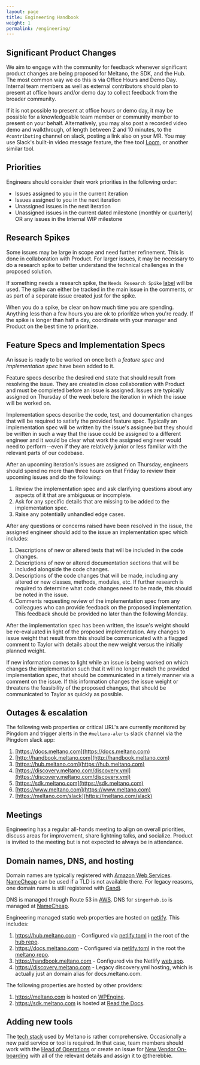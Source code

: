 ```yaml
---
layout: page
title: Engineering Handbook
weight: 1
permalink: /engineering/
---
```


## Significant Product Changes

We aim to engage with the community for feedback whenever significant product changes are being proposed for Meltano,
the SDK, and the Hub. The most common way we do this is via Office Hours and Demo Day. Internal team members as well
as external contributors should plan to present at office hours and/or demo day to collect feedback from the broader
community.

If it is not possible to present at office hours or demo day, it may be possible for a knowledgeable team member or
community member to present on your behalf. Alternatively, you may also post a recorded video demo and walkthrough,
of length between 2 and 10 minutes, to the `#contributing` channel on slack, posting a link also on your MR. You
may use Slack's built-in video message feature, the free tool [Loom](https://loom.com), or another similar tool.

## Priorities

Engineers should consider their work priorities in the following order:

- Issues assigned to you in the current iteration
- Issues assigned to you in the next iteration
- Unassigned issues in the next iteration
- Unassigned issues in the current dated milestone (monthly or quarterly) OR any issues in the Internal WIP milestone

## Research Spikes

Some issues may be large in scope and need further refinement.
This is done in collaboration with Product.
For larger issues, it may be necessary to do a research spike to better understand the technical challenges in the proposed solution.

If something needs a research spike, the `Needs Research Spike` [label](/company/using-gitlab#refinement-labels) will be used.
The spike can either be tracked in the main issue in the comments, or as part of a separate issue created just for the spike.

When you do a spike, be clear on how much time you are spending.
Anything less than a few hours you are ok to prioritize when you're ready.
If the spike is longer than half a day, coordinate with your manager and Product on the best time to prioritize.

## Feature Specs and Implementation Specs

An issue is ready to be worked on once both a _feature spec_ and _implementation spec_ have been added to it.

Feature specs describe the desired end state that should result from resolving the issue.
They are created in close collaboration with Product and must be completed before an issue is assigned.
Issues are typically assigned on Thursday of the week before the iteration in which the issue will be worked on.

Implementation specs describe the code, test, and documentation changes that will be required to satisfy the provided feature spec.
Typically an implementation spec will be written by the issue's assignee but they should be written in such a way that the issue could be assigned to a different engineer and it would be clear what work the assigned engineer would need to perform--even if they are relatively junior or less familiar with the relevant parts of our codebase.

After an upcoming iteration's issues are assigned on Thursday, engineers should spend no more than three hours on that Friday to review their upcoming issues and do the following:

1. Review the implementation spec and ask clarifying questions about any aspects
   of it that are ambiguous or incomplete.
1. Ask for any specific details that are missing to be added to the
   implementation spec.
1. Raise any potentially unhandled edge cases.

After any questions or concerns raised have been resolved in the issue, the assigned engineer should add to the issue an implementation spec which includes:

1. Descriptions of new or altered tests that will be included in the code changes.
1. Descriptions of new or altered documentation sections that will be included alongside the code changes.
1. Descriptions of the code changes that will be made, including any altered or new classes, methods, modules, etc. If further research is required to determine what code changes need to be made, this should be noted in the issue.
1. Comments requesting review of the implementation spec from any colleagues who can provide feedback on the proposed implementation.
   This feedback should be provided no later than the following Monday.

After the implementation spec has been written, the issue's weight should be re-evaluated in light of the proposed implementation.
Any changes to issue weight that result from this should be communicated with a flagged comment to Taylor with details about the new weight versus the initially planned weight.

If new information comes to light while an issue is being worked on which changes the implementation such that it will no longer match the provided implementation spec, that should be communicated in a timely manner via a comment on the issue.
If this information changes the issue weight or threatens the feasibility of the proposed changes, that should be communicated to Taylor as quickly as possible.

## Outages & escalation

The following web properties or critical URL's are currently monitored by Pingdom and trigger alerts in the `#meltano-alerts` slack channel via the Pingdom slack app:

1. [https://docs.meltano.com](https://docs.meltano.com)
1. [http://handbook.meltano.com](http://handbook.meltano.com)
1. [https://hub.meltano.com](https://hub.meltano.com)
1. [https://discovery.meltano.com/discovery.yml](https://discovery.meltano.com/discovery.yml)
1. [https://sdk.meltano.com](https://sdk.meltano.com)
1. [https://www.meltano.com](https://www.meltano.com)
1. [https://meltano.com/slack](https://meltano.com/slack)

## Meetings

Engineering has a regular all-hands meeting to align on overall priorities, discuss areas for improvement, share lightning talks, and socialize.
Product is invited to the meeting but is not expected to always be in attendance.

## Domain names, DNS, and hosting

Domain names are typically registered with [Amazon Web Services](/company/tech-stack/#amazon-web-services).
[NameCheap](/company/tech-stack/#namecheap) can be used if a TLD is not available there.
For legacy reasons, one domain name is still registered with [Gandi](/company/tech-stack/#gandi).

DNS is managed through Route 53 in [AWS](/company/tech-stack/#amazon-web-services).
DNS for `singerhub.io` is managed at [NameCheap](/company/tech-stack/#namecheap).

Engineering managed static web properties are hosted on [netlify](/company/tech-stack/#netlify). This includes:

1. <https://hub.meltano.com> - Configured via [netlify.toml](https://github.com/meltano/hub/blob/main/netlify.toml) in the root of the [hub repo](https://github.com/meltano/hub).
1. <https://docs.meltano.com> - Configured via [netlify.toml](https://github.com/meltano/meltano/blob/main/netlify.toml) in the root the [meltano repo](https://github.com/meltano/meltano).
1. <https://handbook.meltano.com> - Configured via the Netlify [web app](https://app.netlify.com/sites/meltano-handbook/overview).
1. <https://discovery.meltano.com> - Legacy discovery.yml hosting, which is actually just an domain alias for docs.meltano.com.

The following properties are hosted by other providers:

1. <https://meltano.com> is hosted on [WPEngine](/company/tech-stack/#wpengine).
1. <https://sdk.meltano.com> is hosted at [Read the Docs](/company/tech-stack/#read-the-docs).

## Adding new tools

The [tech stack](/company/tech-stack) used by Meltano is rather comprehensive. Occasionally a new paid service or tool is required. In that case, team members should work with the [Head of Operations](https://handbook.meltano.com/company/leadership) or create an issue for [New Vendor On-boarding](https://github.com/meltano/administration/issues/new?assignees=&labels=&template=vendor-onboarding.md&title=) with all of the relevant details and assign it to @therebbie.
